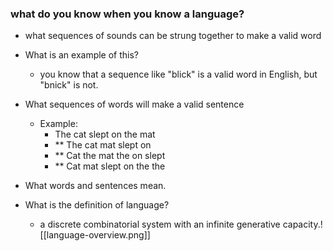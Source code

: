 ### what do you know when you know a language?
- what sequences of sounds can be strung together to make a valid word
- What is an example of this?
	- you know that a sequence like "blick" is a valid word in English, but "bnick" is not.
- What sequences of words will make a valid sentence
	- Example:
		- The cat slept on the mat
		- \** The cat mat slept on
		- \** Cat the mat the on slept
		- \** Cat mat slept on the the
- What words and sentences mean.

- What is the definition of language?
	- a discrete combinatorial system with an infinite generative capacity.![[language-overview.png]]



